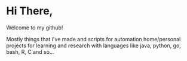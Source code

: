# Hi There,

Welcome to my github!

Mostly things that i've made and scripts for automation home/personal projects for learning and research with languages like java, python, go, bash, R, C and so...
